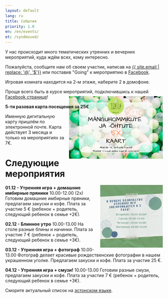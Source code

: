 ```yaml
---
layout: default
lang: ru
title: События
priority: 1.0
en: /en/events/
et: /syndmused/
---
```

У нас происходит много тематических утренних и вечерних мероприятий, куда ждём всех, кому интересно.

Пожалуйста, сообщите нам об своем участии, 
написав на [{{ site.email | replace: '@', '$'}}](mailto) или поставив "Going" к мероприятию в [Facebook](https://www.facebook.com/pg/Torelamangutuba/events/).

Игровая комната находится на 2-м этаже, наберите 2 в домофоне.

Проще всего быть в курсе мероприятий, подключившись к нашей [Facebook странице](https://www.facebook.com/pg/Torelamangutuba/events/)!

**5-ти разовая карта посещения за 25€**

<img alt="5x card" src="../../syndmused/5x-kaart.png" height="200" style="float: right; margin-top: -4em; margin-left: 1em">

Именную дигитальную карту пришлём по электронной почте. Карта действует 3 месяца и только на мероприятиях за 7€.

# Следующие мероприятия

<img alt="novemberrus" src="novemberrus.png" height="200" style="float: right; margin-top: 0em; margin-left: 1em">



**01.12 - Утренняя игра + домашние имбирные пряники**
10.00-12.00 (2х)
Готовим домашние имбирные пряники, предлагаем закуски и кофе. 
Плата за участие 5 € (ребенок + родитель, следующий ребенок в семье +2€).


**02.12 - Блинное утро**
10.00-13.00
На столе разные блины и начинки.
Плата за участие 7 € (ребенок + родитель, следующий ребенок в семье +3€).


**03.12 - Утренняя игра + фотограф**
10.00-13.00
Фотограф делает красивые рождественские фотографии в нашем украшенном уголке.
Предлагаем закуски и кофе. 
Плата за участие 25 €. 


**04.12 - Утренняя игра + смузи!**
10.00-13.00
Готовим разные смузи, предлагаем закуски и кофе. 
Плата за участие 7 € (ребенок + родитель, следующий ребенок в семье +3€).









Сморите актуальный список на [эстонском языке](/syndmused/).
